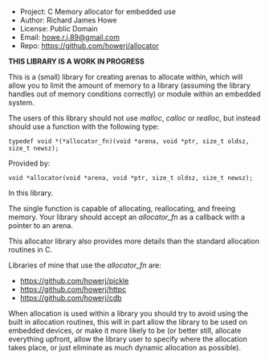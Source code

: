 * Project: C Memory allocator for embedded use
* Author: Richard James Howe
* License: Public Domain
* Email: howe.r.j.89@gmail.com
* Repo: https://github.com/howerj/allocator

**THIS LIBRARY IS A WORK IN PROGRESS**

This is a (small) library for creating arenas to allocate within, which will
allow you to limit the amount of memory to a library (assuming the library
handles out of memory conditions correctly) or module within an embedded
system.

The users of this library should not use *malloc*, *calloc* or *realloc*, but
instead should use a function with the following type:

	typedef void *(*allocator_fn)(void *arena, void *ptr, size_t oldsz, size_t newsz);

Provided by:

	void *allocator(void *arena, void *ptr, size_t oldsz, size_t newsz);

In this library.

The single function is capable of allocating, reallocating, and freeing memory.
Your library should accept an *allocator\_fn* as a callback with a pointer
to an arena.

This allocator library also provides more details than the standard allocation
routines in C.

Libraries of mine that use the *allocator\_fn* are:

* <https://github.com/howerj/pickle>
* <https://github.com/howerj/httpc>
* <https://github.com/howerj/cdb>

When allocation is used within a library you should try to avoid using the
built in allocation routines, this will in part allow the library to be used on
embedded devices, or make it more likely to be (or better still, allocate
everything upfront, allow the library user to specify where the allocation
takes place, or just eliminate as much dynamic allocation as possible).

